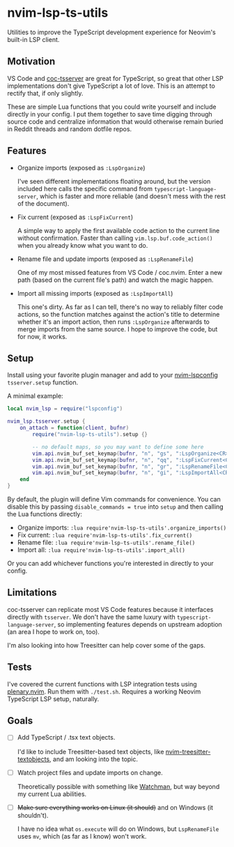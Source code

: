# nvim-lsp-ts-utils

Utilities to improve the TypeScript development experience for Neovim's
built-in LSP client.

## Motivation

VS Code and [coc-tsserver](https://github.com/neoclide/coc-tsserver) are great
for TypeScript, so great that other LSP implementations don't give TypeScript a
lot of love. This is an attempt to rectify that, if only slightly.

These are simple Lua functions that you could write yourself and include
directly in your config. I put them together to save time digging through source
code and centralize information that would otherwise remain buried in Reddit
threads and random dotfile repos.

## Features

- Organize imports (exposed as `:LspOrganize`)

  I've seen different implementations floating around, but the version included
  here calls the specific command from `typescript-language-server`, which is
  faster and more reliable (and doesn't mess with the rest of the document).

- Fix current (exposed as `:LspFixCurrent`)

  A simple way to apply the first available code action to the current line
  without confirmation. Faster than calling `vim.lsp.buf.code_action()` when
  you already know what you want to do.

- Rename file and update imports (exposed as `:LspRenameFile`)

  One of my most missed features from VS Code / coc.nvim. Enter a new path
  (based on the current file's path) and watch the magic happen.

- Import all missing imports (exposed as `:LspImportAll`)

  This one's dirty. As far as I can tell, there's no way to reliably filter code
  actions, so the function matches against the action's title to determine
  whether it's an import action, then runs `:LspOrganize` afterwards to merge
  imports from the same source. I hope to improve the code, but for now, it
  works.

## Setup

Install using your favorite plugin manager and add to your
[nvim-lspconfig](https://github.com/neovim/nvim-lspconfig) `tsserver.setup` function.

A minimal example:

```lua
local nvim_lsp = require("lspconfig")

nvim_lsp.tsserver.setup {
    on_attach = function(client, bufnr)
        require("nvim-lsp-ts-utils").setup {}

        -- no default maps, so you may want to define some here
        vim.api.nvim_buf_set_keymap(bufnr, "n", "gs", ":LspOrganize<CR>", {silent = true})
        vim.api.nvim_buf_set_keymap(bufnr, "n", "qq", ":LspFixCurrent<CR>", {silent = true})
        vim.api.nvim_buf_set_keymap(bufnr, "n", "gr", ":LspRenameFile<CR>", {silent = true})
        vim.api.nvim_buf_set_keymap(bufnr, "n", "gi", ":LspImportAll<CR>", {silent = true})
    end
}
```

By default, the plugin will define Vim commands for convenience. You can
disable this by passing `disable_commands = true` into `setup` and then calling
the Lua functions directly:

- Organize imports: `:lua require'nvim-lsp-ts-utils'.organize_imports()`
- Fix current: `:lua require'nvim-lsp-ts-utils'.fix_current()`
- Rename file: `:lua require'nvim-lsp-ts-utils'.rename_file()`
- Import all: `:lua require'nvim-lsp-ts-utils'.import_all()`

Or you can add whichever functions you're interested in directly to your config.

## Limitations

coc-tsserver can replicate most VS Code features because it interfaces directly
with `tsserver`. We don't have the same luxury with
`typescript-language-server`, so implementing features depends on upstream
adoption (an area I hope to work on, too).

I'm also looking into how Treesitter can help cover some of the gaps.

## Tests

I've covered the current functions with LSP integration tests using
[plenary.nvim](https://github.com/nvim-lua/plenary.nvim). Run them with
`./test.sh`. Requires a working Neovim TypeScript LSP setup, naturally.

## Goals

- [ ] Add TypeScript / .tsx text objects.

  I'd like to include Treesitter-based text objects, like
  [nvim-treesitter-textobjects](https://github.com/nvim-treesitter/nvim-treesitter-textobjects),
  and am looking into the topic.

- [ ] Watch project files and update imports on change.

  Theoretically possible with something like
  [Watchman](https://facebook.github.io/watchman/), but way beyond my current
  Lua abilities.

- [ ] ~~Make sure everything works on Linux (it should)~~ and on Windows (it
      shouldn't).

  I have no idea what `os.execute` will do on Windows, but `LspRenameFile` uses
  `mv`, which (as far as I know) won't work.
